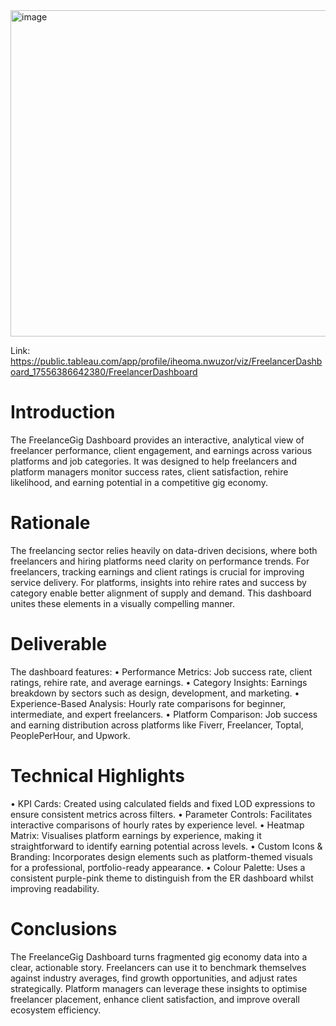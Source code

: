 <img width="940" height="522" alt="image" src="https://github.com/user-attachments/assets/7d36ab12-dd40-4387-80f0-66baeb2227f0" />

Link: https://public.tableau.com/app/profile/iheoma.nwuzor/viz/FreelancerDashboard_17556386642380/FreelancerDashboard

# Introduction
The FreelanceGig Dashboard provides an interactive, analytical view of freelancer performance, client engagement, and earnings across various platforms and job categories. It was designed to help freelancers and platform managers monitor success rates, client satisfaction, rehire likelihood, and earning potential in a competitive gig economy. 

# Rationale
The freelancing sector relies heavily on data-driven decisions, where both freelancers and hiring platforms need clarity on performance trends. For freelancers, tracking earnings and client ratings is crucial for improving service delivery. For platforms, insights into rehire rates and success by category enable better alignment of supply and demand. This dashboard unites these elements in a visually compelling manner.

# Deliverable
The dashboard features:
• Performance Metrics: Job success rate, client ratings, rehire rate, and average earnings.
• Category Insights: Earnings breakdown by sectors such as design, development, and marketing.
• Experience-Based Analysis: Hourly rate comparisons for beginner, intermediate, and expert freelancers.
• Platform Comparison: Job success and earning distribution across platforms like Fiverr, Freelancer, Toptal, PeoplePerHour, and Upwork.

# Technical Highlights

• KPI Cards: Created using calculated fields and fixed LOD expressions to ensure consistent metrics across filters.
• Parameter Controls: Facilitates interactive comparisons of hourly rates by experience level.
• Heatmap Matrix: Visualises platform earnings by experience, making it straightforward to identify earning potential across levels.
• Custom Icons & Branding: Incorporates design elements such as platform-themed visuals for a professional, portfolio-ready appearance.
• Colour Palette: Uses a consistent purple-pink theme to distinguish from the ER dashboard whilst improving readability.

# Conclusions
The FreelanceGig Dashboard turns fragmented gig economy data into a clear, actionable story. Freelancers can use it to benchmark themselves against industry averages, find growth opportunities, and adjust rates strategically. Platform managers can leverage these insights to optimise freelancer placement, enhance client satisfaction, and improve overall ecosystem efficiency.

